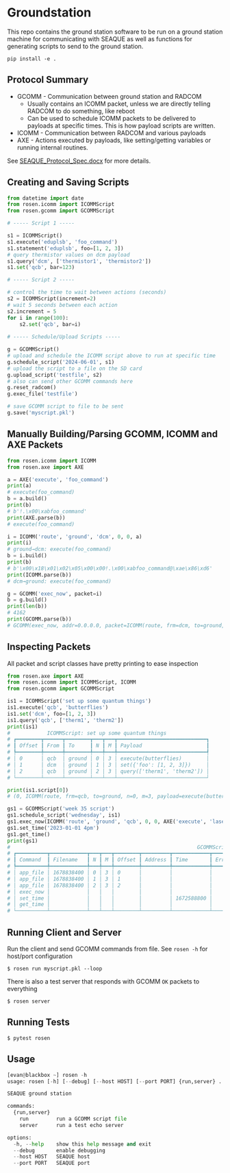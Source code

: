 # Groundstation

This repo contains the ground station software to be run on a ground station machine for communicating with SEAQUE as well as functions for generating scripts to send to the ground station.

    pip install -e .
    
## Protocol Summary

- GCOMM - Communication between ground station and RADCOM
  - Usually contains an ICOMM packet, unless we are directly telling RADCOM to do something, like reboot
  - Can be used to schedule ICOMM packets to be delivered to payloads at specific times.  This is how payload scripts are written.
- ICOMM - Communication between RADCOM and various payloads
- AXE - Actions executed by payloads, like setting/getting variables or running internal routines.

See [SEAQUE_Protocol_Spec.docx](https://uillinoisedu.sharepoint.com/:w:/s/Gambit/Ead1y8GhTDdDpPL6pMAykbYBchad07YlAGAax6WgWh3yvQ?e=JvjfS6) for more details.
    
## Creating and Saving Scripts

``` python
from datetime import date
from rosen.icomm import ICOMMScript
from rosen.gcomm import GCOMMScript

# ----- Script 1 -----

s1 = ICOMMScript()
s1.execute('eduplsb', 'foo_command')
s1.statement('eduplsb', foo=[1, 2, 3])
# query thermistor values on dcm payload
s1.query('dcm', ['thermistor1', 'thermistor2'])
s1.set('qcb', bar=123)

# ----- Script 2 -----

# control the time to wait between actions (seconds)
s2 = ICOMMScript(increment=2)
# wait 5 seconds between each action
s2.increment = 5
for i in range(100):
    s2.set('qcb', bar=i)
    
# ----- Schedule/Upload Scripts -----

g = GCOMMScript()
# upload and schedule the ICOMM script above to run at specific time
g.schedule_script('2024-06-01', s1)
# upload the script to a file on the SD card
g.upload_script('testfile', s2)
# also can send other GCOMM commands here
g.reset_radcom()
g.exec_file('testfile')

# save GCOMM script to file to be sent
g.save('myscript.pkl')
```

## Manually Building/Parsing GCOMM, ICOMM and AXE Packets

``` python
from rosen.icomm import ICOMM
from rosen.axe import AXE

a = AXE('execute', 'foo_command')
print(a)
# execute(foo_command)
b = a.build()
print(b)
# b'!.\x00\xabfoo_command'
print(AXE.parse(b))
# execute(foo_command)

i = ICOMM('route', 'ground', 'dcm', 0, 0, a)
print(i)
# ground→dcm: execute(foo_command)
b = i.build()
print(b)
# b'\x00\x18\x01\x02\x05\x00\x00!.\x00\xabfoo_command@\xae\x86\xd6'
print(ICOMM.parse(b))
# dcm→ground: execute(foo_command)

g = GCOMM('exec_now', packet=i)
b = g.build()
print(len(b))
# 4162
print(GCOMM.parse(b))
# GCOMM(exec_now, addr=0.0.0.0, packet=ICOMM(route, frm=dcm, to=ground, payload=execute(foo_command)))
```

## Inspecting Packets

All packet and script classes have pretty printing to ease inspection

``` python
from rosen.axe import AXE
from rosen.icomm import ICOMMScript, ICOMM
from rosen.gcomm import GCOMMScript

is1 = ICOMMScript('set up some quantum things')
is1.execute('qcb', 'butterflies')
is1.set('dcm', foo=[1, 2, 3])
is1.query('qcb', ['therm1', 'therm2'])
print(is1)
#            ICOMMScript: set up some quantum things             
# ┏━━━━━━━━┳━━━━━━┳━━━━━━━━┳━━━┳━━━┳━━━━━━━━━━━━━━━━━━━━━━━━━━━━━┓
# ┃ Offset ┃ From ┃ To     ┃ N ┃ M ┃ Payload                     ┃
# ┡━━━━━━━━╇━━━━━━╇━━━━━━━━╇━━━╇━━━╇━━━━━━━━━━━━━━━━━━━━━━━━━━━━━┩
# │ 0      │ qcb  │ ground │ 0 │ 3 │ execute(butterflies)        │
# │ 1      │ dcm  │ ground │ 1 │ 3 │ set({'foo': [1, 2, 3]})     │
# │ 2      │ qcb  │ ground │ 2 │ 3 │ query(['therm1', 'therm2']) │
# └────────┴──────┴────────┴───┴───┴─────────────────────────────┘

print(is1.script[0])
# (0, ICOMM(route, frm=qcb, to=ground, n=0, m=3, payload=execute(butterflies)))

gs1 = GCOMMScript('week 35 script')
gs1.schedule_script('wednesday', is1)
gs1.exec_now(ICOMM('route', 'ground', 'qcb', 0, 0, AXE('execute', 'laser_start')))
gs1.set_time('2023-01-01 4pm')
gs1.get_time()
print(gs1)
#                                                             GCOMMScript: week 35 script                                                              
# ┏━━━━━━━━━━┳━━━━━━━━━━━━┳━━━┳━━━┳━━━━━━━━┳━━━━━━━━━┳━━━━━━━━━━━━┳━━━━━━━━━┳━━━━━━━━┳━━━━━━━━━┳━━━━━━━━┳━━━━━━━━┳━━━┳━━━┳━━━━━━━━━━━━━━━━━━━━━━━━━━━━━┓
# ┃ Command  ┃ Filename   ┃ N ┃ M ┃ Offset ┃ Address ┃ Time       ┃ Errcode ┃ Errstr ┃ Command ┃ From   ┃ To     ┃ N ┃ M ┃ AXE                         ┃
# ┡━━━━━━━━━━╇━━━━━━━━━━━━╇━━━╇━━━╇━━━━━━━━╇━━━━━━━━━╇━━━━━━━━━━━━╇━━━━━━━━━╇━━━━━━━━╇━━━━━━━━━╇━━━━━━━━╇━━━━━━━━╇━━━╇━━━╇━━━━━━━━━━━━━━━━━━━━━━━━━━━━━┩
# │ app_file │ 1678838400 │ 0 │ 3 │ 0      │         │            │         │        │ route   │ qcb    │ ground │ 0 │ 3 │ execute(butterflies)        │
# │ app_file │ 1678838400 │ 1 │ 3 │ 1      │         │            │         │        │ route   │ dcm    │ ground │ 1 │ 3 │ set({'foo': [1, 2, 3]})     │
# │ app_file │ 1678838400 │ 2 │ 3 │ 2      │         │            │         │        │ route   │ qcb    │ ground │ 2 │ 3 │ query(['therm1', 'therm2']) │
# │ exec_now │            │   │   │        │         │            │         │        │ route   │ ground │ qcb    │   │   │ execute(laser_start)        │
# │ set_time │            │   │   │        │         │ 1672588800 │         │        │         │        │        │   │   │                             │
# │ get_time │            │   │   │        │         │            │         │        │         │        │        │   │   │                             │
# └──────────┴────────────┴───┴───┴────────┴─────────┴────────────┴─────────┴────────┴─────────┴────────┴────────┴───┴───┴─────────────────────────────┘
```

## Running Client and Server

Run the client and send GCOMM commands from file.  See `rosen -h` for host/port configuration

    $ rosen run myscript.pkl --loop
    
There is also a test server that responds with GCOMM `OK` packets to everything

    $ rosen server
    
## Running Tests

    $ pytest rosen

## Usage

``` python
[evan@blackbox ~] rosen -h 
usage: rosen [-h] [--debug] [--host HOST] [--port PORT] {run,server} ...

SEAQUE ground station

commands:
  {run,server}
    run         run a GCOMM script file
    server      run a test echo server

options:
  -h, --help    show this help message and exit
  --debug       enable debugging
  --host HOST   SEAQUE host
  --port PORT   SEAQUE port
```
